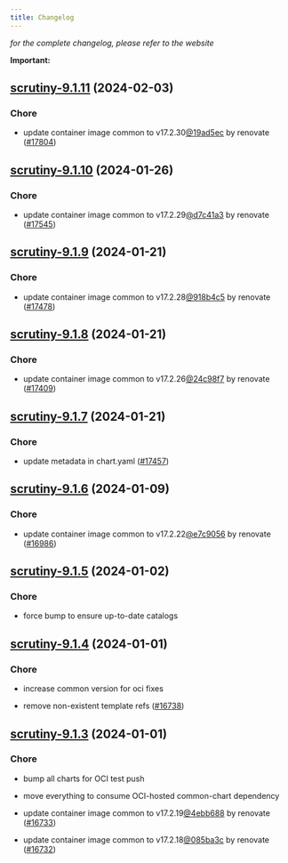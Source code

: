 ```yaml
---
title: Changelog
---
```



*for the complete changelog, please refer to the website*

**Important:**



## [scrutiny-9.1.11](https://github.com/truecharts/charts/compare/scrutiny-9.1.10...scrutiny-9.1.11) (2024-02-03)

### Chore



- update container image common to v17.2.30[@19ad5ec](https://github.com/19ad5ec) by renovate ([#17804](https://github.com/truecharts/charts/issues/17804))


## [scrutiny-9.1.10](https://github.com/truecharts/charts/compare/scrutiny-9.1.9...scrutiny-9.1.10) (2024-01-26)

### Chore



- update container image common to v17.2.29[@d7c41a3](https://github.com/d7c41a3) by renovate ([#17545](https://github.com/truecharts/charts/issues/17545))


## [scrutiny-9.1.9](https://github.com/truecharts/charts/compare/scrutiny-9.1.8...scrutiny-9.1.9) (2024-01-21)

### Chore



- update container image common to v17.2.28[@918b4c5](https://github.com/918b4c5) by renovate ([#17478](https://github.com/truecharts/charts/issues/17478))


## [scrutiny-9.1.8](https://github.com/truecharts/charts/compare/scrutiny-9.1.7...scrutiny-9.1.8) (2024-01-21)

### Chore



- update container image common to v17.2.26[@24c98f7](https://github.com/24c98f7) by renovate ([#17409](https://github.com/truecharts/charts/issues/17409))


## [scrutiny-9.1.7](https://github.com/truecharts/charts/compare/scrutiny-9.1.6...scrutiny-9.1.7) (2024-01-21)

### Chore



- update metadata in chart.yaml ([#17457](https://github.com/truecharts/charts/issues/17457))




## [scrutiny-9.1.6](https://github.com/truecharts/charts/compare/scrutiny-9.1.5...scrutiny-9.1.6) (2024-01-09)

### Chore



- update container image common to v17.2.22[@e7c9056](https://github.com/e7c9056) by renovate ([#16986](https://github.com/truecharts/charts/issues/16986))


## [scrutiny-9.1.5](https://github.com/truecharts/charts/compare/scrutiny-9.1.4...scrutiny-9.1.5) (2024-01-02)

### Chore



- force bump to ensure up-to-date catalogs


## [scrutiny-9.1.4](https://github.com/truecharts/charts/compare/scrutiny-9.1.3...scrutiny-9.1.4) (2024-01-01)

### Chore



- increase common version for oci fixes

- remove non-existent template refs ([#16738](https://github.com/truecharts/charts/issues/16738))


## [scrutiny-9.1.3](https://github.com/truecharts/charts/compare/scrutiny-9.1.0...scrutiny-9.1.3) (2024-01-01)

### Chore



- bump all charts for OCI test push

- move everything to consume OCI-hosted common-chart dependency

- update container image common to v17.2.19[@4ebb688](https://github.com/4ebb688) by renovate ([#16733](https://github.com/truecharts/charts/issues/16733))

- update container image common to v17.2.18[@085ba3c](https://github.com/085ba3c) by renovate ([#16732](https://github.com/truecharts/charts/issues/16732))